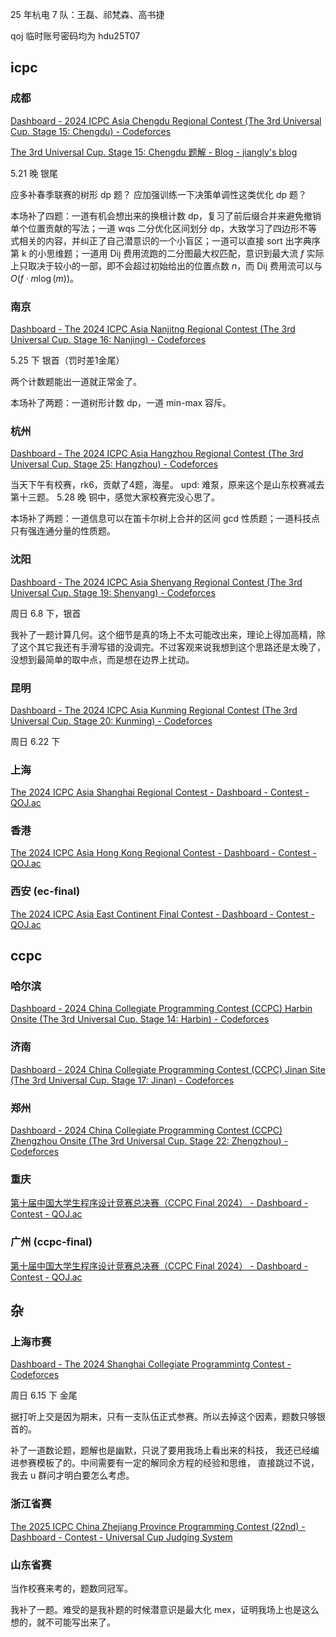 25 年杭电 7 队：王磊、祁梵森、高书捷

qoj 临时账号密码均为 hdu25T07

## icpc

### 成都

[Dashboard - 2024 ICPC Asia Chengdu Regional Contest (The 3rd Universal Cup. Stage 15: Chengdu) - Codeforces](https://codeforces.com/gym/105486) 

[The 3rd Universal Cup. Stage 15: Chengdu 题解 - Blog - jiangly's blog](https://qoj.ac/blog/jiangly/blog/1071)

5.21 晚 银尾

应多补春季联赛的树形 dp 题？
应加强训练一下决策单调性这类优化 dp 题？

本场补了四题：一道有机会想出来的换根计数 dp，复习了前后缀合并来避免撤销单个位置贡献的写法；一道 wqs 二分优化区间划分 dp，大致学习了四边形不等式相关的内容，并纠正了自己潜意识的一个小盲区；一道可以直接 sort 出字典序第 k 的小思维题；一道用 Dij 费用流跑的二分图最大权匹配，意识到最大流 $f$ 实际上只取决于较小的一部，即不会超过初始给出的位置点数 $n$，而 Dij 费用流可以与 $O(f\cdot m\log(m))$。

### 南京

[Dashboard - The 2024 ICPC Asia Nanjitng Regional Contest (The 3rd Universal Cup. Stage 16: Nanjing) - Codeforces](https://codeforces.com/gym/105484) 

5.25 下 银首（罚时差1金尾）

两个计数题能出一道就正常金了。

本场补了两题：一道树形计数 dp，一道 min-max 容斥。


### 杭州 

[Dashboard - The 2024 ICPC Asia Hangzhou Regional Contest (The 3rd Universal Cup. Stage 25: Hangzhou) - Codeforces](https://codeforces.com/gym/105657) 

当天下午有校赛，rk6，贡献了4题，海星。
upd: 难泵，原来这个是山东校赛减去第十三题。
5.28 晚 铜中，感觉大家校赛完没心思了。

本场补了两题：一道信息可以在笛卡尔树上合并的区间 gcd 性质题；一道科技点只有强连通分量的性质题。


### 沈阳

[Dashboard - The 2024 ICPC Asia Shenyang Regional Contest (The 3rd Universal Cup. Stage 19: Shenyang) - Codeforces](https://codeforces.com/gym/105578)

周日 6.8 下，银首

我补了一题计算几何。这个细节是真的场上不太可能改出来，理论上得加高精，除了这个其它我还有手滑写错的没调完。不过客观来说我想到这个思路还是太晚了，没想到最简单的取中点，而是想在边界上扰动。

### 昆明

[Dashboard - The 2024 ICPC Asia Kunming Regional Contest (The 3rd Universal Cup. Stage 20: Kunming) - Codeforces](https://codeforces.com/gym/105588)

周日 6.22 下


### 上海 

[The 2024 ICPC Asia Shanghai Regional Contest - Dashboard - Contest - QOJ.ac](https://qoj.ac/contest/1913?v=1)

### 香港

[The 2024 ICPC Asia Hong Kong Regional Contest - Dashboard - Contest - QOJ.ac](https://qoj.ac/contest/1885?v=1)

### 西安 (ec-final)

[The 2024 ICPC Asia East Continent Final Contest - Dashboard - Contest - QOJ.ac](https://qoj.ac/contest/1894?v=1)

## ccpc

### 哈尔滨

[Dashboard - 2024 China Collegiate Programming Contest (CCPC) Harbin Onsite (The 3rd Universal Cup. Stage 14: Harbin) - Codeforces](https://codeforces.com/gym/105459)



### 济南

[Dashboard - 2024 China Collegiate Programming Contest (CCPC) Jinan Site (The 3rd Universal Cup. Stage 17: Jinan) - Codeforces](https://codeforces.com/gym/105540)


### 郑州

[Dashboard - 2024 China Collegiate Programming Contest (CCPC) Zhengzhou Onsite (The 3rd Universal Cup. Stage 22: Zhengzhou) - Codeforces](https://codeforces.com/gym/105632)


### 重庆

[第十届中国大学生程序设计竞赛总决赛（CCPC Final 2024） - Dashboard - Contest - QOJ.ac](https://qoj.ac/contest/2036?v=1)

### 广州 (ccpc-final)

[第十届中国大学生程序设计竞赛总决赛（CCPC Final 2024） - Dashboard - Contest - QOJ.ac](https://qoj.ac/contest/2036?v=1)

## 杂


### 上海市赛

[Dashboard - The 2024 Shanghai Collegiate Programmintg Contest - Codeforces](https://codeforces.com/gym/105229)

周日 6.15 下 金尾

据打听上交是因为期末，只有一支队伍正式参赛。所以去掉这个因素，题数只够银首的。

补了一道数论题，题解也是幽默，只说了要用我场上看出来的科技，
我还已经编进参赛模板了的。中间需要有一定的解同余方程的经验和思维，
直接跳过不说，我去 u 群问才明白要怎么考虑。


### 浙江省赛

[The 2025 ICPC China Zhejiang Province Programming Contest (22nd) - Dashboard - Contest - Universal Cup Judging System](https://contest.ucup.ac/contest/2021?v=1)



### 山东省赛

当作校赛来考的，题数同冠军。

我补了一题。难受的是我补题的时候潜意识是最大化 mex，证明我场上也是这么想的，就不可能写出来了。